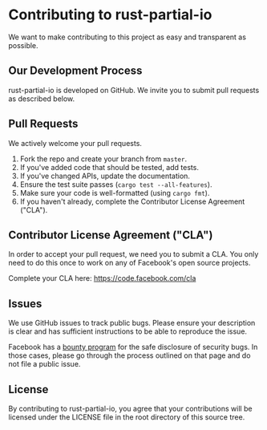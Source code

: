 # Contributing to rust-partial-io
We want to make contributing to this project as easy and transparent as
possible.

## Our Development Process
rust-partial-io is developed on GitHub. We invite you to submit pull requests
as described below.

## Pull Requests
We actively welcome your pull requests.

1. Fork the repo and create your branch from `master`.
2. If you've added code that should be tested, add tests.
3. If you've changed APIs, update the documentation.
4. Ensure the test suite passes (`cargo test --all-features`).
5. Make sure your code is well-formatted (using `cargo fmt`).
6. If you haven't already, complete the Contributor License Agreement ("CLA").

## Contributor License Agreement ("CLA")
In order to accept your pull request, we need you to submit a CLA. You only need
to do this once to work on any of Facebook's open source projects.

Complete your CLA here: <https://code.facebook.com/cla>

## Issues
We use GitHub issues to track public bugs. Please ensure your description is
clear and has sufficient instructions to be able to reproduce the issue.

Facebook has a [bounty program](https://www.facebook.com/whitehat/) for the safe
disclosure of security bugs. In those cases, please go through the process
outlined on that page and do not file a public issue.

## License
By contributing to rust-partial-io, you agree that your contributions will be
licensed under the LICENSE file in the root directory of this source tree.
